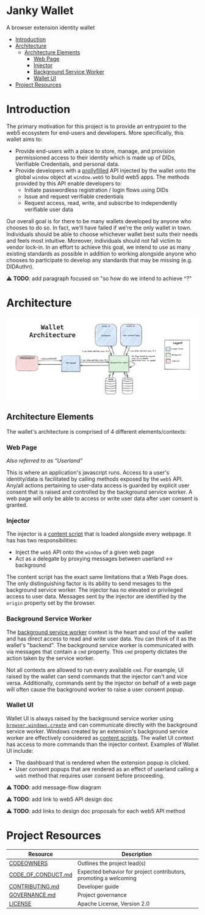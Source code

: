 # Janky Wallet <!-- omit in toc -->

A browser extension identity wallet

- [Introduction](#introduction)
- [Architecture](#architecture)
  - [Architecture Elements](#architecture-elements)
    - [Web Page](#web-page)
    - [Injector](#injector)
    - [Background Service Worker](#background-service-worker)
    - [Wallet UI](#wallet-ui)
- [Project Resources](#project-resources)
# Introduction
The primary motivation for this project is to provide an entrypoint to the web5 ecosystem for end-users and developers. More specifically, this wallet aims to: 

- Provide end-users with a place to store, manage, and provision permissioned access to their identity which is made up of DIDs, Verifiable Credentials, and personal data.
- Provide developers with a [prollyfilled](https://twitter.com/slexaxton/status/257543702124306432) API injected by the wallet onto the global `window` object at `window.web5` to build web5 apps. The methods provided by this API enable developers to:
  - Initiate passwordless registration / login flows using DIDs 
  - Issue and request verifiable credentials
  - Request access, read, write, and subscribe to independently verifiable user data

Our overall goal is for there to be many wallets developed by anyone who chooses to do so. In fact, we'll have failed if we're the only wallet in town. Individuals should be able to choose whichever wallet best suits their needs and feels most intuitive. Moreover, individuals should not fall victim to vendor lock-in. In an effort to achieve this goal, we intend to use as many existing standards as possible in addition to working alongside anyone who chooses to participate to develop any standards that may be missing (e.g. DIDAuthn). 


⚠  **TODO**: add paragraph focused on "so how do we intend to achieve ^?"

# Architecture
![wallet architecture](diagrams/wallet-architecture.png)

## Architecture Elements
The wallet's architecture is comprised of 4 different elements/contexts:

### Web Page 
_Also referred to as "Userland"_


This is where an application's javascript runs. Access to a user's identity/data is facilitated by calling methods exposed by the `web5` API. Any/all actions pertaining to user-data access is guarded by explicit user consent that is raised and controlled by the background service worker. A web page will only be able to access or write user data after user consent is granted.

### Injector
The injector is a [content script](https://developer.mozilla.org/en-US/docs/Mozilla/Add-ons/WebExtensions/Content_scripts) that is loaded alongside every webpage. It has has two responsibilities:
- Inject the `web5` API onto the `window` of a given web page
- Act as a delegate by proxying messages between userland <-> background

The content script has the exact same limitations that a Web Page does. The only distinguishing factor is its ability to send mesages to the background service worker. The injector has no elevated or privileged access to user data. Messages sent by the injector are identified by the `origin` property set by the browser.

### Background Service Worker
The [background service worker](https://developer.mozilla.org/en-US/docs/Mozilla/Add-ons/WebExtensions/Background_scripts) context is the heart and soul of the wallet and has direct access to read and write user data. You can think of it as the wallet's "backend". The background service worker is communicated with via messages that contain a `cmd` property. This `cmd` property dictates the action taken by the service worker. 


Not all contexts are allowed to run every available `cmd`. For example, UI raised by the wallet can send commands that the injector can't and vice versa. Additionally, commands sent by the injector on behalf of a web page will often cause the background worker to raise a user consent popup.

### Wallet UI
Wallet UI is always raised by the background service worker using [`browser.windows.create`](https://developer.mozilla.org/en-US/docs/Mozilla/Add-ons/WebExtensions/API/windows/create) and can communicate directly with the background service worker. Windows created by an extension's background service worker are effectively considered as [content scripts](https://developer.mozilla.org/en-US/docs/Mozilla/Add-ons/WebExtensions/Content_scripts). The wallet UI context has access to more commands than the injector context. Examples of Wallet UI include:
- The dashboard that is rendered when the extension popup is clicked. 
- User consent popups that are rendered as an effect of userland calling a `web5` method that requires user consent before proceeding. 


⚠  **TODO**: add message-flow diagram


⚠  **TODO**: add link to web5 API design doc


⚠ **TODO**: add links to design doc proposals for each web5 API method

# Project Resources
| Resource                                   | Description                                                       |
| ------------------------------------------ | ----------------------------------------------------------------- |
| [CODEOWNERS](./CODEOWNERS)                 | Outlines the project lead(s)                                      |
| [CODE_OF_CONDUCT.md](./CODE_OF_CONDUCT.md) | Expected behavior for project contributors, promoting a welcoming |
| [CONTRIBUTING.md](./CONTRIBUTING.md)       | Developer guide                                                   |
| [GOVERNANCE.md](./GOVERNANCE.md)           | Project governance                                                |
| [LICENSE](./LICENSE)                       | Apache License, Version 2.0                                       | 
